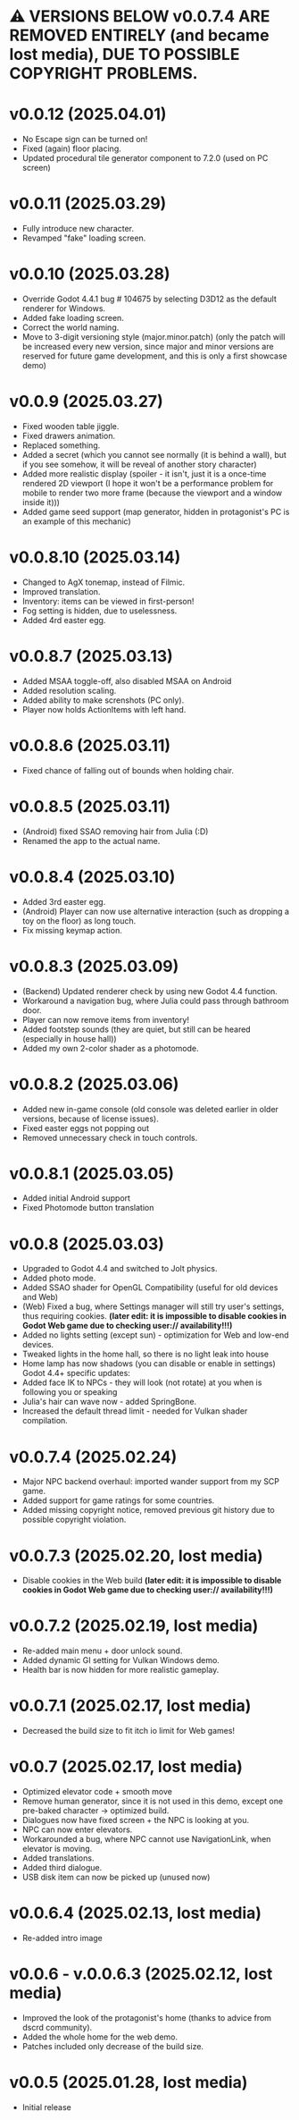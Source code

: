 # ⚠️ VERSIONS BELOW v0.0.7.4 ARE REMOVED ENTIRELY (and became lost media), DUE TO POSSIBLE COPYRIGHT PROBLEMS.

# v0.0.12 (2025.04.01)

- No Escape sign can be turned on!
- Fixed (again) floor placing.
- Updated procedural tile generator component to 7.2.0 (used on PC screen)

# v0.0.11 (2025.03.29)

- Fully introduce new character.
- Revamped "fake" loading screen.

# v0.0.10 (2025.03.28)

- Override Godot 4.4.1 bug # 104675 by selecting D3D12 as the default renderer for Windows.
- Added fake loading screen.
- Correct the world naming.
- Move to 3-digit versioning style (major.minor.patch) (only the patch will be increased every new version, since major and minor versions are reserved for future game development, and this is only a first showcase demo)

# v0.0.9 (2025.03.27)

- Fixed wooden table jiggle.
- Fixed drawers animation.
- Replaced something.
- Added a secret (which you cannot see normally (it is behind a wall), but if you see somehow, it will be reveal of another story character)
- Added more realistic display (spoiler - it isn't, just it is a once-time rendered 2D viewport (I hope it won't be a performance problem for mobile to render two more frame (because the viewport and a window inside it)))
- Added game seed support (map generator, hidden in protagonist's PC is an example of this mechanic)

# v0.0.8.10 (2025.03.14)

- Changed to AgX tonemap, instead of Filmic.
- Improved translation.
- Inventory: items can be viewed in first-person!
- Fog setting is hidden, due to uselessness.
- Added 4rd easter egg.

# v0.0.8.7 (2025.03.13)

- Added MSAA toggle-off, also disabled MSAA on Android
- Added resolution scaling.
- Added ability to make screnshots (PC only).
- Player now holds ActionItems with left hand.

# v0.0.8.6 (2025.03.11)

- Fixed chance of falling out of bounds when holding chair.

# v0.0.8.5 (2025.03.11)

- (Android) fixed SSAO removing hair from Julia (:D)
- Renamed the app to the actual name.

# v0.0.8.4 (2025.03.10)

- Added 3rd easter egg.
- (Android) Player can now use alternative interaction (such as dropping a toy on the floor) as long touch.
- Fix missing keymap action.

# v0.0.8.3 (2025.03.09)

- (Backend) Updated renderer check by using new Godot 4.4 function.
- Workaround a navigation bug, where Julia could pass through bathroom door.
- Player can now remove items from inventory!
- Added footstep sounds (they are quiet, but still can be heared (especially in house hall))
- Added my own 2-color shader as a photomode.

# v0.0.8.2 (2025.03.06)

- Added new in-game console (old console was deleted earlier in older versions, because of license issues).
- Fixed easter eggs not popping out
- Removed unnecessary check in touch controls.

# v0.0.8.1 (2025.03.05)

- Added initial Android support
- Fixed Photomode button translation

# v0.0.8 (2025.03.03)

- Upgraded to Godot 4.4 and switched to Jolt physics.
- Added photo mode.
- Added SSAO shader for OpenGL Compatibility (useful for old devices and Web)
- (Web) Fixed a bug, where Settings manager will still try user's settings, thus requiring cookies. **(later edit: it is impossible to disable cookies in Godot Web game due to checking user:// availability!!!)**
- Added no lights setting (except sun) - optimization for Web and low-end devices.
- Tweaked lights in the home hall, so there is no light leak into house
- Home lamp has now shadows (you can disable or enable in settings)
Godot 4.4+ specific updates:
- Added face IK to NPCs - they will look (not rotate) at you when is following you or speaking
- Julia's hair can wave now - added SpringBone.
- Increased the default thread limit - needed for Vulkan shader compilation.

# v0.0.7.4 (2025.02.24)
- Major NPC backend overhaul: imported wander support from my SCP game.
- Added support for game ratings for some countries.
- Added missing copyright notice, removed previous git history due to possible copyright violation.

# v0.0.7.3 (2025.02.20, lost media)
- Disable cookies in the Web build **(later edit: it is impossible to disable cookies in Godot Web game due to checking user:// availability!!!)**

# v0.0.7.2 (2025.02.19, lost media)
- Re-added main menu + door unlock sound.
- Added dynamic GI setting for Vulkan Windows demo.
- Health bar is now hidden for more realistic gameplay.


# v0.0.7.1 (2025.02.17, lost media)
- Decreased the build size to fit itch io limit for Web games!

# v0.0.7 (2025.02.17, lost media)
- Optimized elevator code + smooth move
- Remove human generator, since it is not used in this demo, except one pre-baked character -> optimized build.
- Dialogues now have fixed screen + the NPC is looking at you.
- NPC can now enter elevators.
- Workarounded a bug, where NPC cannot use NavigationLink, when elevator is moving.
- Added translations.
- Added third dialogue.
- USB disk item can now be picked up (unused now)


# v0.0.6.4 (2025.02.13, lost media)
- Re-added intro image

# v0.0.6 - v.0.0.6.3 (2025.02.12, lost media)
- Improved the look of the protagonist's home (thanks to advice from dscrd community).
- Added the whole home for the web demo.
- Patches included only decrease of the build size.

# v0.0.5 (2025.01.28, lost media)
- Initial release